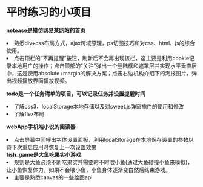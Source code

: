 <h1>平时练习的小项目</h1>

<b>netease是模仿网易某网站的首页</b>
<li>熟悉div+css布局方式，ajax跨域原理，ps切图技巧和对css、html、js的综合使用。</li>
<li>点击顶栏的“不再提醒”按钮，刷新后不会再出现该栏，这主要是利用cookie记录本地用户的操作；点击顶部的"关注"弹出一个登陆框和遮罩层并实现水平垂直居中，这是使用absolute+margin的解决方案；点击右边机构介绍下的海报图片，弹出视频播放界面播放视频。</li>

<b>todo是一个任务清单的项目，可以记录任务并设置提醒时间</b>
<li>了解css3、localStorage本地存储以及对sweet.js弹窗插件的使用和修改</li>
<li>了解flex布局</li>

<b>webApp手机端小说的阅读器</b>
<li>点击屏幕中间呼出字体设置面板，利用localStorage在本地保存设置的参数以待下次重启应用时恢复上一次设置效果</li>
<b>fish_game是大鱼吃果实小游戏</b>
<li>规则是大鱼必须不断吃果实并需要时不时喂小鱼(通过大鱼碰撞小鱼来模拟)，让小鱼恢复体力。如果不会喂小鱼，小鱼身体逐渐变白然后结束游戏。</li>
<li>主要是熟悉canvas的一些绘图api</li>
